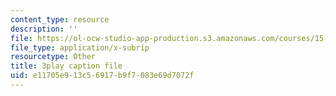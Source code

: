 ```yaml
---
content_type: resource
description: ''
file: https://ol-ocw-studio-app-production.s3.amazonaws.com/courses/15-071-the-analytics-edge-spring-2017/e11705e913c56917b9f7083e69d7072f_uo0EmonbUhU.srt
file_type: application/x-subrip
resourcetype: Other
title: 3play caption file
uid: e11705e9-13c5-6917-b9f7-083e69d7072f
---
```

